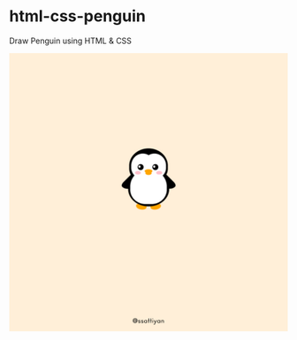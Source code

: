 # html-css-penguin
 Draw Penguin using HTML & CSS

![Preview Image](https://github.com/sattexe/html-css-penguin/blob/main/Preview.jpg?raw=true)